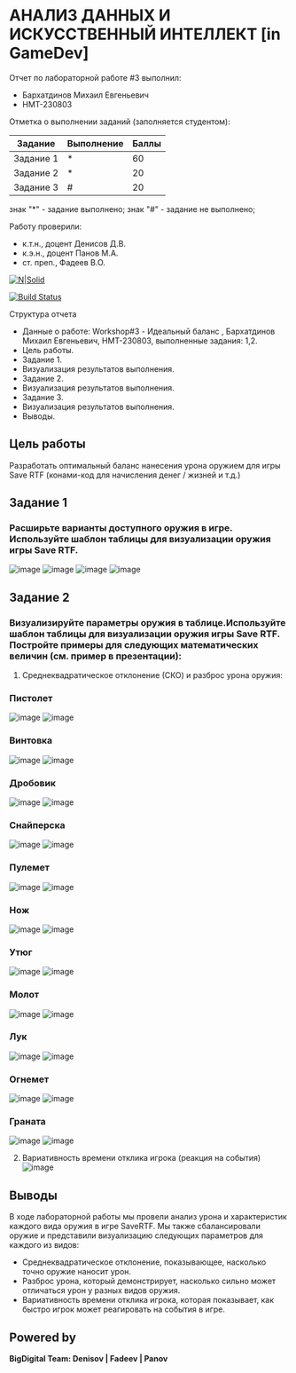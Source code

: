 # АНАЛИЗ ДАННЫХ И ИСКУССТВЕННЫЙ ИНТЕЛЛЕКТ [in GameDev]
Отчет по лабораторной работе #3 выполнил:
- Бархатдинов Михаил Евгеньевич
- НМТ-230803

Отметка о выполнении заданий (заполняется студентом):

| Задание | Выполнение | Баллы |
| ------ | ------ | ------ |
| Задание 1 | * | 60 |
| Задание 2 | * | 20 |
| Задание 3 | # | 20 |

знак "*" - задание выполнено; знак "#" - задание не выполнено;

Работу проверили:
- к.т.н., доцент Денисов Д.В.
- к.э.н., доцент Панов М.А.
- ст. преп., Фадеев В.О.

[![N|Solid](https://cldup.com/dTxpPi9lDf.thumb.png)](https://nodesource.com/products/nsolid)

[![Build Status](https://travis-ci.org/joemccann/dillinger.svg?branch=master)](https://travis-ci.org/joemccann/dillinger)

Структура отчета

- Данные о работе: Workshop#3 - Идеальный баланс , Бархатдинов Михаил Евгеньевич, НМТ-230803, выполненные задания: 1,2.
- Цель работы.
- Задание 1.
- Визуализация результатов выполнения.
- Задание 2.
- Визуализация результатов выполнения.
- Задание 3.
- Визуализация результатов выполнения.
- Выводы.

## Цель работы
Разработать оптимальный баланс нанесения урона оружием для игры Save RTF (конами-код для начисления денег / жизней и т.д.)


## Задание 1
### Расширьте варианты доступного оружия в игре. Используйте шаблон таблицы для визуализации оружия игры Save RTF.
![image](https://github.com/Thomas10622/Readme-3/blob/main/2025-01-21_06-09-50.png)
![image](https://github.com/Thomas10622/Readme-3/blob/main/chart%20(9).png)
![image](https://github.com/Thomas10622/Readme-3/blob/main/2025-01-21_05-56-51.png)
![image](https://github.com/Thomas10622/Readme-3/blob/main/chart%20(8).png)

## Задание 2
### Визуализируйте параметры оружия в таблице.Используйте шаблон таблицы для визуализации оружия игры Save RTF. Постройте примеры для следующих математических величин (см. пример в презентации):
1. Среднеквадратическое отклонение (СКО) и разброс урона оружия:
   
### Пистолет 
![image](https://github.com/Thomas10622/Readme-3/blob/main/Пистолет%202.png)
![image](https://github.com/Thomas10622/Readme-3/blob/main/Пистолет%201.png)
### Винтовка
![image](https://github.com/Thomas10622/Readme-3/blob/main/Винтовка%202.png)
![image](https://github.com/Thomas10622/Readme-3/blob/main/Винтовка%201.png)
### Дробовик
![image](https://github.com/Thomas10622/Readme-3/blob/main/Дробовик%202.png)
![image](https://github.com/Thomas10622/Readme-3/blob/main/Дробовик%201.png)
### Снайперска
![image](https://github.com/Thomas10622/Readme-3/blob/main/Снайперка%202.png)
![image](https://github.com/Thomas10622/Readme-3/blob/main/Снайперка%201.png)
### Пулемет
![image](https://github.com/Thomas10622/Readme-3/blob/main/Пулемет%202.png)
![image](https://github.com/Thomas10622/Readme-3/blob/main/Пулемет%201.png)
### Нож
![image](https://github.com/Thomas10622/Readme-3/blob/main/Нож%202.png)
![image](https://github.com/Thomas10622/Readme-3/blob/main/Нож%201.png)
### Утюг
![image](https://github.com/Thomas10622/Readme-3/blob/main/Утюг%202.png)
![image](https://github.com/Thomas10622/Readme-3/blob/main/Утюг%201.png)
### Молот
![image](https://github.com/Thomas10622/Readme-3/blob/main/Молот%202.png)
![image](https://github.com/Thomas10622/Readme-3/blob/main/Молот%201.png)
### Лук
![image](https://github.com/Thomas10622/Readme-3/blob/main/Лук%202.png)
![image](https://github.com/Thomas10622/Readme-3/blob/main/Лук%201.png)
### Огнемет
![image](https://github.com/Thomas10622/Readme-3/blob/main/Огнемет%202.png)
![image](https://github.com/Thomas10622/Readme-3/blob/main/Огнемет%201.png)
### Граната
![image](https://github.com/Thomas10622/Readme-3/blob/main/Граната%202.png)
![image](https://github.com/Thomas10622/Readme-3/blob/main/Граната%201.png)

2. Вариативность времени отклика игрока (реакция на события)
![image](https://github.com/Thomas10622/Readme-3/blob/main/Вариативность%20времени%20отклика%20игрока.png)



## Выводы

В ходе лабораторной работы мы провели анализ урона и характеристик каждого вида оружия в игре SaveRTF. Мы также сбалансировали оружие и представили визуализацию следующих параметров для каждого из видов:
- Среднеквадратическое отклонение, показывающее, насколько точно оружие наносит урон.
- Разброс урона, который демонстрирует, насколько сильно может отличаться урон у разных видов оружия.
- Вариативность времени отклика игрока, которая показывает, как быстро игрок может реагировать на события в игре.


## Powered by

**BigDigital Team: Denisov | Fadeev | Panov**
